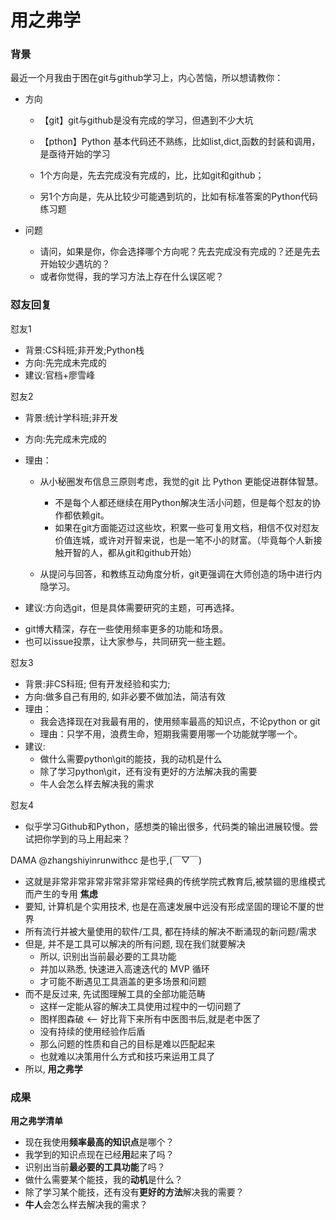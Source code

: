 # 用之弗学

### 背景

最近一个月我由于困在git与github学习上，内心苦恼，所以想请教你：

- 方向
  + 【git】git与github是没有完成的学习，但遇到不少大坑
  + 【pthon】Python 基本代码还不熟练，比如list,dict,函数的封装和调用，是亟待开始的学习

  + 1个方向是，先去完成没有完成的，比，比如git和github；
  + 另1个方向是，先从比较少可能遇到坑的，比如有标准答案的Python代码练习题

- 问题
  + 请问，如果是你，你会选择哪个方向呢？先去完成没有完成的？还是先去开始较少遇坑的？
  + 或者你觉得，我的学习方法上存在什么误区呢？

### 怼友回复

怼友1
- 背景:CS科班;非开发;Python栈
- 方向:先完成未完成的
- 建议:官档+廖雪峰

怼友2
- 背景:统计学科班;非开发
- 方向:先完成未完成的
- 理由：
  + 从小秘圈发布信息三原则考虑，我觉的git 比 Python 更能促进群体智慧。
    *  不是每个人都还继续在用Python解决生活小问题，但是每个怼友的协作都依赖git。
    *  如果在git方面能迈过这些坎，积累一些可复用文档，相信不仅对怼友价值连城，或许对开智来说，也是一笔不小的财富。（毕竟每个人新接触开智的人，都从git和github开始）

  + 从提问与回答，和教练互动角度分析，git更强调在大师创造的场中进行内隐学习。

- 建议:方向选git，但是具体需要研究的主题，可再选择。
 + git博大精深，存在一些使用频率更多的功能和场景。
 + 也可以issue投票，让大家参与，共同研究一些主题。

怼友3
- 背景:非CS科班; 但有开发经验和实力;
- 方向:做多自己有用的, 如非必要不做加法，简洁有效
- 理由：
  + 我会选择现在对我最有用的，使用频率最高的知识点，不论python or git
  + 理由：只学不用，浪费生命，短期我需要用哪一个功能就学哪一个。
- 建议:
  + 做什么需要python\git的能技，我的动机是什么
  + 除了学习python\git，还有没有更好的方法解决我的需要
  + 牛人会怎么样去解决我的需求

怼友4
- 似乎学习Github和Python，感想类的输出很多，代码类的输出进展较慢。尝试把你学到的马上用起来？

DAMA
@zhangshiyinrunwithcc 是也乎,(￣▽￣)

- 这就是非常非常非常非常非常非常经典的传统学院式教育后,被禁锢的思维模式而产生的专用 **焦虑**
- 要知, 计算机是个实用技术, 也是在高速发展中远没有形成坚固的理论不厦的世界
- 所有流行并被大量使用的软件/工具, 都在持续的解决不断涌现的新问题/需求
- 但是, 并不是工具可以解决的所有问题, 现在我们就要解决
    + 所以, 识别出当前最必要的工具功能
    + 并加以熟悉, 快速进入高速迭代的 MVP 循环
    + 才可能不断遇见工具涵盖的更多场景和问题
- 而不是反过来, 先试图理解工具的全部功能范畴
    + 这样一定能从容的解决工具使用过程中的一切问题了
    + 图样图森破 <-- 好比背下来所有中医图书后,就是老中医了
    + 没有持续的使用经验作后盾
    + 那么问题的性质和自己的目标是难以匹配起来
    + 也就难以决策用什么方式和技巧来运用工具了
- 所以, **用之弗学**

### 成果

**用之弗学清单**

- 现在我使用**频率最高的知识点**是哪个？
- 我学到的知识点现在已经**用**起来了吗？
- 识别出当前**最必要的工具功能**了吗？
- 做什么需要某个能技，我的**动机**是什么？
- 除了学习某个能技，还有没有**更好的方法**解决我的需要？
- **牛人**会怎么样去解决我的需求？
